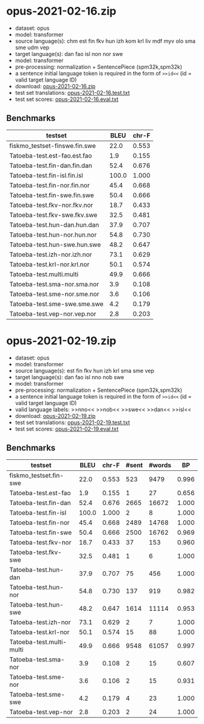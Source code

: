 # opus-2021-02-16.zip

* dataset: opus
* model: transformer
* source language(s): chm est fin fkv hun izh kom krl liv mdf myv olo sma sme udm vep
* target language(s): dan fao isl non nor swe
* model: transformer
* pre-processing: normalization + SentencePiece (spm32k,spm32k)
* a sentence initial language token is required in the form of `>>id<<` (id = valid target language ID)
* download: [opus-2021-02-16.zip](https://object.pouta.csc.fi/Tatoeba-MT-models/fiu-gmq/opus-2021-02-16.zip)
* test set translations: [opus-2021-02-16.test.txt](https://object.pouta.csc.fi/Tatoeba-MT-models/fiu-gmq/opus-2021-02-16.test.txt)
* test set scores: [opus-2021-02-16.eval.txt](https://object.pouta.csc.fi/Tatoeba-MT-models/fiu-gmq/opus-2021-02-16.eval.txt)

## Benchmarks

| testset               | BLEU  | chr-F |
|-----------------------|-------|-------|
| fiskmo_testset-finswe.fin.swe 	| 22.0 	| 0.553 |
| Tatoeba-test.est-fao.est.fao 	| 1.9 	| 0.155 |
| Tatoeba-test.fin-dan.fin.dan 	| 52.4 	| 0.676 |
| Tatoeba-test.fin-isl.fin.isl 	| 100.0 	| 1.000 |
| Tatoeba-test.fin-nor.fin.nor 	| 45.4 	| 0.668 |
| Tatoeba-test.fin-swe.fin.swe 	| 50.4 	| 0.666 |
| Tatoeba-test.fkv-nor.fkv.nor 	| 18.7 	| 0.433 |
| Tatoeba-test.fkv-swe.fkv.swe 	| 32.5 	| 0.481 |
| Tatoeba-test.hun-dan.hun.dan 	| 37.9 	| 0.707 |
| Tatoeba-test.hun-nor.hun.nor 	| 54.8 	| 0.730 |
| Tatoeba-test.hun-swe.hun.swe 	| 48.2 	| 0.647 |
| Tatoeba-test.izh-nor.izh.nor 	| 73.1 	| 0.629 |
| Tatoeba-test.krl-nor.krl.nor 	| 50.1 	| 0.574 |
| Tatoeba-test.multi.multi 	| 49.9 	| 0.666 |
| Tatoeba-test.sma-nor.sma.nor 	| 3.9 	| 0.108 |
| Tatoeba-test.sme-nor.sme.nor 	| 3.6 	| 0.106 |
| Tatoeba-test.sme-swe.sme.swe 	| 4.2 	| 0.179 |
| Tatoeba-test.vep-nor.vep.nor 	| 2.8 	| 0.203 |

# opus-2021-02-19.zip

* dataset: opus
* model: transformer
* source language(s): est fin fkv hun izh krl sma sme vep
* target language(s): dan fao isl nno nob swe
* model: transformer
* pre-processing: normalization + SentencePiece (spm32k,spm32k)
* a sentence initial language token is required in the form of `>>id<<` (id = valid target language ID)
* valid language labels: >>nno<< >>nob<< >>swe<< >>dan<< >>isl<<
* download: [opus-2021-02-19.zip](https://object.pouta.csc.fi/Tatoeba-MT-models/fiu-gmq/opus-2021-02-19.zip)
* test set translations: [opus-2021-02-19.test.txt](https://object.pouta.csc.fi/Tatoeba-MT-models/fiu-gmq/opus-2021-02-19.test.txt)
* test set scores: [opus-2021-02-19.eval.txt](https://object.pouta.csc.fi/Tatoeba-MT-models/fiu-gmq/opus-2021-02-19.eval.txt)

## Benchmarks

| testset | BLEU  | chr-F | #sent | #words | BP |
|---------|-------|-------|-------|--------|----|
| fiskmo_testset.fin-swe 	| 22.0 	| 0.553 	| 523 	| 9479 	| 0.996 |
| Tatoeba-test.est-fao 	| 1.9 	| 0.155 	| 1 	| 27 	| 0.656 |
| Tatoeba-test.fin-dan 	| 52.4 	| 0.676 	| 2665 	| 16672 	| 1.000 |
| Tatoeba-test.fin-isl 	| 100.0 	| 1.000 	| 2 	| 8 	| 1.000 |
| Tatoeba-test.fin-nor 	| 45.4 	| 0.668 	| 2489 	| 14768 	| 1.000 |
| Tatoeba-test.fin-swe 	| 50.4 	| 0.666 	| 2500 	| 16762 	| 0.969 |
| Tatoeba-test.fkv-nor 	| 18.7 	| 0.433 	| 37 	| 153 	| 0.960 |
| Tatoeba-test.fkv-swe 	| 32.5 	| 0.481 	| 1 	| 6 	| 1.000 |
| Tatoeba-test.hun-dan 	| 37.9 	| 0.707 	| 75 	| 456 	| 1.000 |
| Tatoeba-test.hun-nor 	| 54.8 	| 0.730 	| 137 	| 919 	| 0.982 |
| Tatoeba-test.hun-swe 	| 48.2 	| 0.647 	| 1614 	| 11114 	| 0.953 |
| Tatoeba-test.izh-nor 	| 73.1 	| 0.629 	| 2 	| 7 	| 1.000 |
| Tatoeba-test.krl-nor 	| 50.1 	| 0.574 	| 15 	| 88 	| 1.000 |
| Tatoeba-test.multi-multi 	| 49.9 	| 0.666 	| 9548 	| 61057 	| 0.997 |
| Tatoeba-test.sma-nor 	| 3.9 	| 0.108 	| 2 	| 15 	| 0.607 |
| Tatoeba-test.sme-nor 	| 3.6 	| 0.106 	| 2 	| 15 	| 0.931 |
| Tatoeba-test.sme-swe 	| 4.2 	| 0.179 	| 4 	| 23 	| 1.000 |
| Tatoeba-test.vep-nor 	| 2.8 	| 0.203 	| 2 	| 24 	| 1.000 |

